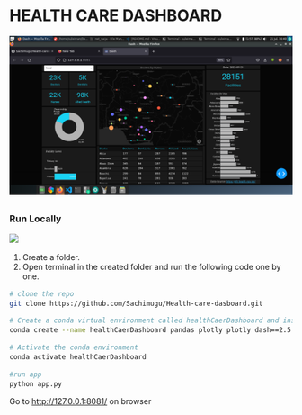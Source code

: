 # HEALTH CARE DASHBOARD
![dashboard](assets/db.png)

##

### Run Locally
![](https://img.shields.io/badge/Linux-FCC624?style=for-the-badge&logo=linux&logoColor=black)

1. Create a folder. 
2. Open terminal in the created folder and run the following code one by one.

```bash
# clone the repo
git clone https://github.com/Sachimugu/Health-care-dasboard.git
```
```bash
# Create a conda virtual environment called healthCaerDashboard and install all the packages
conda create --name healthCaerDashboard pandas plotly plotly dash==2.5.1 dash-bootstrap-components
```
```bash
# Activate the conda environment
conda activate healthCaerDashboard
```
```bash
#run app
python app.py
```
Go to http://127.0.0.1:8081/ on browser